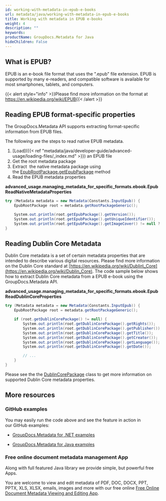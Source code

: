 ```yaml
---
id: working-with-metadata-in-epub-e-books
url: metadata/java/working-with-metadata-in-epub-e-books
title: Working with metadata in EPUB e-books
weight: 4
description: ""
keywords: 
productName: GroupDocs.Metadata for Java
hideChildren: False
---
```

## What is EPUB?

EPUB is an e-book file format that uses the ".epub" file extension. EPUB is supported by many e-readers, and compatible software is available for most smartphones, tablets, and computers. 

{{< alert style="info" >}}Please find more information on the format at https://en.wikipedia.org/wiki/EPUB{{< /alert >}}

## Reading EPUB format-specific properties

The GroupDocs.Metadata API supports extracting format-specific information from EPUB files.

The following are the steps to read native EPUB metadata.

1.  [Load]({{< ref "metadata/java/developer-guide/advanced-usage/loading-files/_index.md" >}}) an EPUB file
2.  Get the root metadata package
3.  Extract  the native metadata package using the [EpubRootPackage.getEpubPackage](https://apireference.groupdocs.com/metadata/java/com.groupdocs.metadata.core/EpubRootPackage#getEpubPackage()) method
4.  Read the EPUB metadata properties

**advanced\_usage.managing\_metadata\_for\_specific\_formats.ebook.EpubReadNativeMetadataProperties**

```csharp
try (Metadata metadata = new Metadata(Constants.InputEpub)) {
	EpubRootPackage root = metadata.getRootPackageGeneric();

	System.out.println(root.getEpubPackage().getVersion());
	System.out.println(root.getEpubPackage().getUniqueIdentifier());
	System.out.println(root.getEpubPackage().getImageCover() != null ? root.getEpubPackage().getImageCover().length : 0);
}
```

## Reading Dublin Core Metadata

Dublin Core metadata is a set of certain metadata properties that are intended to describe various digital resources. Please find more information on the Dublin Core standard at [https://en.wikipedia.org/wiki/Dublin\_Core](https://en.wikipedia.org/wiki/Dublin_Core). The code sample below shows how to extract Dublin Core metadata from a EPUB e-book using the GroupDocs.Metadata API.

**advanced\_usage.managing\_metadata\_for\_specific\_formats.ebook.EpubReadDublinCoreProperties**

```csharp
try (Metadata metadata = new Metadata(Constants.InputEpub)) {
	EpubRootPackage root = metadata.getRootPackageGeneric();

	if (root.getDublinCorePackage() != null) {
		System.out.println(root.getDublinCorePackage().getRights());
		System.out.println(root.getDublinCorePackage().getPublisher());
		System.out.println(root.getDublinCorePackage().getTitle());
		System.out.println(root.getDublinCorePackage().getCreator());
		System.out.println(root.getDublinCorePackage().getLanguage());
		System.out.println(root.getDublinCorePackage().getDate());

		// ...
	}
}
```

Please see the the [DublinCorePackage](https://apireference.groupdocs.com/metadata/java/com.groupdocs.metadata.core/DublinCorePackage) class to get more information on supported Dublin Core metadata properties.

## More resources

### GitHub examples

You may easily run the code above and see the feature in action in our GitHub examples:

*   [GroupDocs.Metadata for .NET examples](https://github.com/groupdocs-metadata/GroupDocs.Metadata-for-.NET)
    
*   [GroupDocs.Metadata for Java examples](https://github.com/groupdocs-metadata/GroupDocs.Metadata-for-Java)
    

### Free online document metadata management App

Along with full featured Java library we provide simple, but powerful free Apps.

You are welcome to view and edit metadata of PDF, DOC, DOCX, PPT, PPTX, XLS, XLSX, emails, images and more with our free online [Free Online Document Metadata Viewing and Editing App](https://products.groupdocs.app/metadata).
